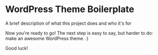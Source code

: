 
# WordPress Theme Boilerplate

A brief description of what this project does and who it's for

Now you're ready to go! The next step is easy to say, but harder to do: make an awesome WordPress theme. :)

Good luck!
